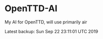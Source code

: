 # OpenTTD-AI
My AI for OpenTTD, will use primarily air

Latest backup: Sun Sep 22 23:11:01 UTC 2019
